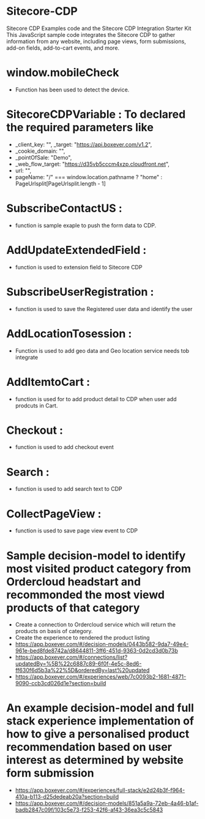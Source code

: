 # Sitecore-CDP

Sitecore CDP Examples code and the Sitecore CDP Integration Starter Kit This JavaScript sample code integrates the Sitecore CDP to gather information from any website, including page views, form submissions, add-on fields, add-to-cart events, and more.

# window.mobileCheck 
- Function has been used to detect the device.
# SitecoreCDPVariable : To declared the required parameters like
  -  _client_key: "",    _target: "https://api.boxever.com/v1.2",
  -  _cookie_domain: "",
  -  _pointOfSale: "Demo",
  -  _web_flow_target: "https://d35vb5cccm4xzp.cloudfront.net",
  -  url: "",
  -  pageName: "/" === window.location.pathname ? "home" : PageUrlsplit[PageUrlsplit.length - 1]
  # SubscribeContactUS : 
  - function is sample exaple to push the form data to CDP.
  # AddUpdateExtendedField :
  - function is used to extension field to Sitecore CDP
  # SubscribeUserRegistration : 
  - function is used to save the Registered user data and identify the user
  # AddLocationTosession : 
  - Function is used to add geo data and Geo location service needs tob integrate
  # AddItemtoCart : 
  - function is used for to add product detail to CDP when user add prodcuts in Cart.
  # Checkout : 
  - function is used to add checkout event
  # Search : 
  - function is used to add search text to CDP
  # CollectPageView : 
  - function is used to save page view event to CDP
  # Sample decision-model to identify most visited product category from Ordercloud headstart and recommonded the most viewd products of that category 
  -  Create a connection to Ordercloud service which will return the products on basis of category.
  - Create the experience to rendered the product listing
  - https://app.boxever.com/#/decision-models/0443b582-9da7-49e4-961e-bed8fde8742a/d8644811-3ff6-451d-9363-0d2cd3d0b73b
  - https://app.boxever.com/#/connections/list?updatedBy=%5B%22c6887c89-6f0f-4e5c-8ed6-ff630f6d5b3a%22%5D&orderedBy=last%20updated
  - https://app.boxever.com/#/experiences/web/7c0093b2-1681-4871-9090-ccb3cd026d1e?section=build

# An example decision-model and full stack experience implementation of how to give a personalised product recommendation based on user interest as determined by website form submission
 - https://app.boxever.com/#/experiences/full-stack/e2d24b3f-f964-410a-b113-d25dedeab20a?section=build
 - https://app.boxever.com/#/decision-models/851a5a9a-72eb-4a46-b1af-badb2847c09f/103c5e73-f253-42f6-af43-36ea3c5c5843
  
